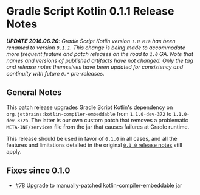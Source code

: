 Gradle Script Kotlin 0.1.1 Release Notes
========================================

_**UPDATE 2016.06.20**: Gradle Script Kotlin version `1.0 M1a` has been renamed to version `0.1.1`. This change is being made to accommodate more frequent feature and patch releases on the road to `1.0` GA. Note that names and versions of published artifacts have not changed. Only the tag and release notes themselves have been updated for consistency and continuity with future `0.*` pre-releases._


General Notes
-------------

This patch release upgrades Gradle Script Kotlin's dependency on `org.jetbrains:kotlin-compiler-embeddable` from `1.1.0-dev-372` to `1.1.0-dev-372a`. The latter is our own custom patch that removes a problematic `META-INF/services` file from the jar that causes failures at Gradle runtime.

This release should be used in favor of `0.1.0` in all cases, and all the features and limitations detailed in the original [`0.1.0` release notes][1] still apply.

Fixes since 0.1.0
------------------
 - [#78](https://github.com/gradle/gradle-script-kotlin/issues/78) Upgrade to manually-patched kotlin-compiler-embeddable jar

[1]: https://github.com/gradle/gradle-script-kotlin/releases/tag/v0.1.0
